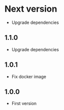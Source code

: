 # Next version
+ Upgrade dependencies

## 1.1.0
+ Upgrade dependencies

## 1.0.1
+ Fix docker image

## 1.0.0
+ First version